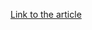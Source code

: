 [Link to the article](https://www.hexacorn.com/blog/2024/11/09/the-different-type-of-relocation-aka-moving-between-countries-in-practice-1-n/)
